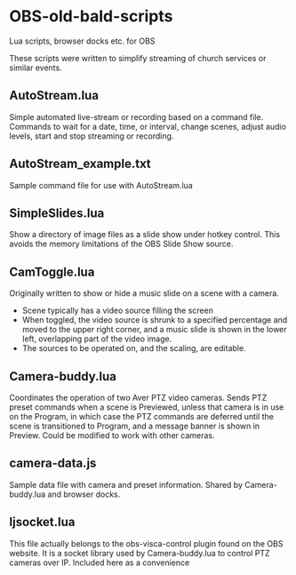 # OBS-old-bald-scripts
Lua scripts, browser docks etc. for OBS

These scripts were written to simplify streaming of church services
or similar events.

## AutoStream.lua
Simple automated live-stream or recording based on a command file. Commands to wait for a date, time, or interval, change scenes, adjust audio levels, start and stop streaming or recording.
## AutoStream_example.txt
Sample command file for use with AutoStream.lua
## SimpleSlides.lua
Show a directory of image files as a slide show under hotkey control. This avoids the memory limitations of the OBS Slide Show source.
## CamToggle.lua
Originally written to show or hide a music slide on a scene with a camera.
 - Scene typically has a video source filling the screen
 - When toggled, the video source is shrunk to a specified percentage and moved to the upper right corner, and a music slide is shown in the lower left, overlapping part of the video image.
 - The sources to be operated on, and the scaling, are editable.
## Camera-buddy.lua
Coordinates the operation of two Aver PTZ video cameras. Sends PTZ preset commands when a scene is Previewed, unless that camera is in use on the Program, in which case the PTZ commands are deferred until the scene is transitioned to Program, and a message banner is shown in Preview. Could be modified to work with other cameras.
## camera-data.js
Sample data file with camera and preset information. Shared by Camera-buddy.lua and browser docks.
## ljsocket.lua
This file actually belongs to the obs-visca-control plugin found on the OBS website. It is a socket library used by Camera-buddy.lua to control PTZ cameras over IP. Included here as a convenience
